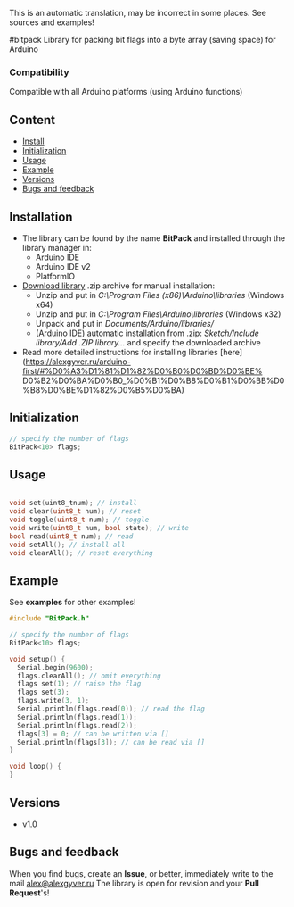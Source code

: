 This is an automatic translation, may be incorrect in some places. See sources and examples!

#bitpack
Library for packing bit flags into a byte array (saving space) for Arduino

### Compatibility
Compatible with all Arduino platforms (using Arduino functions)

## Content
- [Install](#install)
- [Initialization](#init)
- [Usage](#usage)
- [Example](#example)
- [Versions](#versions)
- [Bugs and feedback](#feedback)

<a id="install"></a>
## Installation
- The library can be found by the name **BitPack** and installed through the library manager in:
    - Arduino IDE
    - Arduino IDE v2
    - PlatformIO
- [Download library](https://github.com/GyverLibs/BitPack/archive/refs/heads/main.zip) .zip archive for manual installation:
    - Unzip and put in *C:\Program Files (x86)\Arduino\libraries* (Windows x64)
    - Unzip and put in *C:\Program Files\Arduino\libraries* (Windows x32)
    - Unpack and put in *Documents/Arduino/libraries/*
    - (Arduino IDE) automatic installation from .zip: *Sketch/Include library/Add .ZIP library…* and specify the downloaded archive
- Read more detailed instructions for installing libraries [here] (https://alexgyver.ru/arduino-first/#%D0%A3%D1%81%D1%82%D0%B0%D0%BD%D0%BE% D0%B2%D0%BA%D0%B0_%D0%B1%D0%B8%D0%B1%D0%BB%D0%B8%D0%BE%D1%82%D0%B5%D0%BA)

<a id="init"></a>
## Initialization
```cpp
// specify the number of flags
BitPack<10> flags;
```

<a id="usage"></a>
## Usage
```cpp

void set(uint8_tnum); // install
void clear(uint8_t num); // reset
void toggle(uint8_t num); // toggle
void write(uint8_t num, bool state); // write
bool read(uint8_t num); // read
void setAll(); // install all
void clearAll(); // reset everything
```

<a id="example"></a>
## Example
See **examples** for other examples!
```cpp
#include "BitPack.h"

// specify the number of flags
BitPack<10> flags;

void setup() {
  Serial.begin(9600);
  flags.clearAll(); // omit everything
  flags set(1); // raise the flag
  flags set(3);
  flags.write(3, 1);
  Serial.println(flags.read(0)); // read the flag
  Serial.println(flags.read(1));
  Serial.println(flags.read(2));
  flags[3] = 0; // can be written via []
  Serial.println(flags[3]); // can be read via []
}

void loop() {
}
```

<a id="versions"></a>
## Versions
- v1.0

<a id="feedback"></a>
## Bugs and feedback
When you find bugs, create an **Issue**, or better, immediately write to the mail [alex@alexgyver.ru](mailto:alex@alexgyver.ru)
The library is open for revision and your **Pull Request**'s!